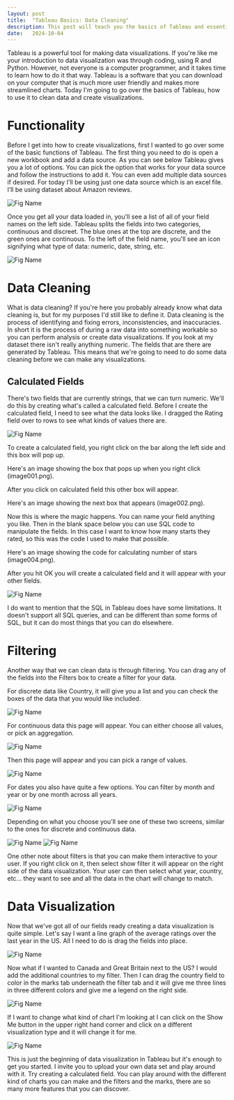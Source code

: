 ```yaml
---
layout: post
title:  "Tableau Basics: Data Cleaning"
description: This post will teach you the basics of Tableau and essentials of data cleaning.
date:   2024-10-04
---
```


<p class="intro"><span class="dropcap">T</span>ableau is a powerful tool for making data visualizations. If you're like me your introduction to data visualization was through coding, using R and Python. However, not everyone is a computer programmer, and it takes time to learn how to do it that way. Tableau is a software that you can download on your computer that is much more user friendly and makes more streamlined charts. Today I'm going to go over the basics of Tableau, how to use it to clean data and create visualizations. </p>

# Functionality

<p>Before I get into how to create visualizations, first I wanted to go over some of the basic functions of Tableau. The first thing you need to do is open a new workbook and add a data source. As you can see below Tableau gives you a lot of options. You can pick the option that works for your data source and follow the instructions to add it. You can even add multiple data sources if desired. For today I'll be using just one data source which is an excel file. I’ll be using dataset about Amazon reviews.</p>

![Fig Name](https://raw.githubusercontent.com/brachel1/myblog/main/assets/img/image014.png)

<p>Once you get all your data loaded in, you'll see a list of all of your field names on the left side. Tableau splits the fields into two categories, continuous and discreet. The blue ones at the top are discrete, and the green ones are continuous. To the left of the field name, you'll see an icon signifying what type of data: numeric, date, string, etc.</p>

![Fig Name](https://raw.githubusercontent.com/brachel1/myblog/main/assets/img/image015.png)

# Data Cleaning

<p>What is data cleaning? If you're here you probably already know what data cleaning is, but for my purposes I'd still like to define it. Data cleaning is the process of identifying and fixing errors, inconsistencies, and inaccuracies. In short it is the process of during a raw data into something workable so you can perform analysis or create data visualizations. If you look at my dataset there isn't really anything numeric. The fields that are there are generated by Tableau. This means that we're going to need to do some data cleaning before we can make any visualizations. </p>

## Calculated Fields

<p>There's two fields that are currently strings, that we can turn numeric. We'll do this by creating what's called a calculated field. Before I create the calculated field, I need to see what the data looks like. I dragged the Rating field over to rows to see what kinds of values there are.</p>

![Fig Name](https://raw.githubusercontent.com/brachel1/myblog/main/assets/img/image003.png)

<p>To create a calculated field, you right click on the bar along the left side and this box will pop up.</p>

<p>Here's an image showing the box that pops up when you right click (image001.png).</p>

<p>After you click on calculated field this other box will appear.</p>

<p>Here's an image showing the next box that appears (image002.png).</p>

<p>Now this is where the magic happens. You can name your field anything you like. Then in the blank space below you can use SQL code to manipulate the fields. In this case I want to know how many starts they rated, so this was the code I used to make that possible. </p>

<p>Here's an image showing the code for calculating number of stars (image004.png).</p>

<p>After you hit OK you will create a calculated field and it will appear with your other fields.</p>

![Fig Name](https://raw.githubusercontent.com/brachel1/myblog/main/assets/img/image016.png)

<p>I do want to mention that the SQL in Tableau does have some limitations. It doesn't support all SQL queries, and can be different than some forms of SQL, but it can do most things that you can do elsewhere.</p>

# Filtering

<p>Another way that we can clean data is through filtering. You can drag any of the fields into the Filters box to create a filter for your data.</p>

<p>For discrete data like Country, it will give you a list and you can check the boxes of the data that you would like included.</p>

![Fig Name](https://raw.githubusercontent.com/brachel1/myblog/main/assets/img/image005.png)

<p>For continuous data this page will appear. You can either choose all values, or pick an aggregation.</p>

![Fig Name](https://raw.githubusercontent.com/brachel1/myblog/main/assets/img/image006.png)

<p>Then this page will appear and you can pick a range of values.</p>

![Fig Name](https://raw.githubusercontent.com/brachel1/myblog/main/assets/img/image007.png)

<p>For dates you also have quite a few options. You can filter by month and year or by one month across all years.</p>

![Fig Name](https://raw.githubusercontent.com/brachel1/myblog/main/assets/img/image008.png)

<p>Depending on what you choose you'll see one of these two screens, similar to the ones for discrete and continuous data.</p>

![Fig Name](https://raw.githubusercontent.com/brachel1/myblog/main/assets/img/image009.png)
![Fig Name](https://raw.githubusercontent.com/brachel1/myblog/main/assets/img/image010.png)

<p>One other note about filters is that you can make them interactive to your user. If you right click on it, then select show filter it will appear on the right side of the data visualization. Your user can then select what year, country, etc... they want to see and all the data in the chart will change to match.</p>

# Data Visualization

<p>Now that we've got all of our fields ready creating a data visualization is quite simple. Let's say I want a line graph of the average ratings over the last year in the US. All I need to do is drag the fields into place.</p>

![Fig Name](https://raw.githubusercontent.com/brachel1/myblog/main/assets/img/image011.png)

<p>Now what if I wanted to Canada and Great Britain next to the US? I would add the additional countries to my filter. Then I can drag the country field to color in the marks tab underneath the filter tab and it will give me three lines in three different colors and give me a legend on the right side.</p>

![Fig Name](https://raw.githubusercontent.com/brachel1/myblog/main/assets/img/image012.png)

<p>If I want to change what kind of chart I'm looking at I can click on the Show Me button in the upper right hand corner and click on a different visualization type and it will change it for me.</p>

![Fig Name](https://raw.githubusercontent.com/brachel1/myblog/main/assets/img/image013.png)

<p>This is just the beginning of data visualization in Tableau but it's enough to get you started. I invite you to upload your own data set and play around with it. Try creating a calculated field. You can play around with the different kind of charts you can make and the filters and the marks, there are so many more features that you can discover.</p>

